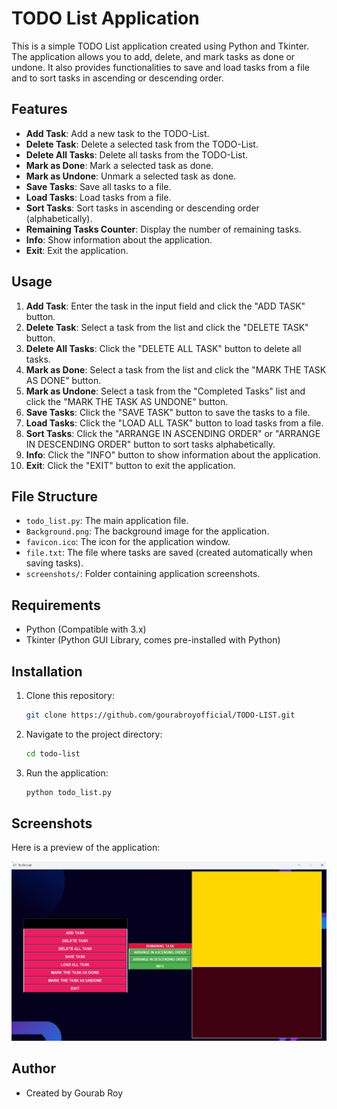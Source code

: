 # TODO List Application

This is a simple TODO List application created using Python and Tkinter. The application allows you to add, delete, and mark tasks as done or undone. It also provides functionalities to save and load tasks from a file and to sort tasks in ascending or descending order.

## Features

- **Add Task**: Add a new task to the TODO-List.
- **Delete Task**: Delete a selected task from the TODO-List.
- **Delete All Tasks**: Delete all tasks from the TODO-List.
- **Mark as Done**: Mark a selected task as done.
- **Mark as Undone**: Unmark a selected task as done.
- **Save Tasks**: Save all tasks to a file.
- **Load Tasks**: Load tasks from a file.
- **Sort Tasks**: Sort tasks in ascending or descending order (alphabetically).
- **Remaining Tasks Counter**: Display the number of remaining tasks.
- **Info**: Show information about the application.
- **Exit**: Exit the application.

## Usage

1. **Add Task**: Enter the task in the input field and click the "ADD TASK" button.
2. **Delete Task**: Select a task from the list and click the "DELETE TASK" button.
3. **Delete All Tasks**: Click the "DELETE ALL TASK" button to delete all tasks.
4. **Mark as Done**: Select a task from the list and click the "MARK THE TASK AS DONE" button.
5. **Mark as Undone**: Select a task from the "Completed Tasks" list and click the "MARK THE TASK AS UNDONE" button.
6. **Save Tasks**: Click the "SAVE TASK" button to save the tasks to a file.
7. **Load Tasks**: Click the "LOAD ALL TASK" button to load tasks from a file.
8. **Sort Tasks**: Click the "ARRANGE IN ASCENDING ORDER" or "ARRANGE IN DESCENDING ORDER" button to sort tasks alphabetically.
9. **Info**: Click the "INFO" button to show information about the application.
10. **Exit**: Click the "EXIT" button to exit the application.

## File Structure

- `todo_list.py`: The main application file.
- `Background.png`: The background image for the application.
- `favicon.ico`: The icon for the application window.
- `file.txt`: The file where tasks are saved (created automatically when saving tasks).
- `screenshots/`: Folder containing application screenshots.

## Requirements

- Python (Compatible with 3.x)
- Tkinter (Python GUI Library, comes pre-installed with Python)

## Installation

1. Clone this repository:
   ```bash
   git clone https://github.com/gourabroyofficial/TODO-LIST.git
   ```
2. Navigate to the project directory:
   ```bash
   cd todo-list
   ```
3. Run the application:
   ```bash
   python todo_list.py
   ```

## Screenshots

Here is a preview of the application:

![Main Interface](screenshots/main_interface.png)

## Author

- Created by Gourab Roy


